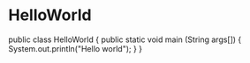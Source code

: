 # HelloWorld
public class HelloWorld
{
public static void main (String args[])
{
System.out.println("Hello world");
}
}
